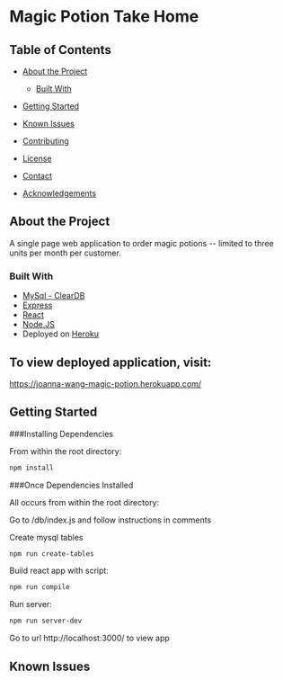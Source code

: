 # Magic Potion Take Home

## Table of Contents

* [About the Project](#about-the-project)
  * [Built With](#built-with)
* [Getting Started](#getting-started)
* [Known Issues](#known-issues)

* [Contributing](#contributing)
* [License](#license)
* [Contact](#contact)
* [Acknowledgements](#acknowledgements)

## About the Project
A single page web application to order magic potions -- limited to three units per month per customer. 

### Built With
* [MySql - ClearDB](https://www.cleardb.com/)
* [Express](https://expressjs.com/)
* [React](https://reactjs.org/)
* [Node.JS](https://nodejs.org/en/)
* Deployed on [Heroku](https://heroku.com/)

## To view deployed application, visit: 
https://joanna-wang-magic-potion.herokuapp.com/

## Getting Started
###Installing Dependencies

From within the root directory:

```sh
npm install
```

###Once Dependencies Installed

All occurs from within the root directory:

Go to /db/index.js and follow instructions in comments

Create mysql tables
```sh
npm run create-tables
```

Build react app with script:
```sh
npm run compile
```

Run server:

```sh
npm run server-dev
```

Go to url http://localhost:3000/ to view app

## Known Issues
